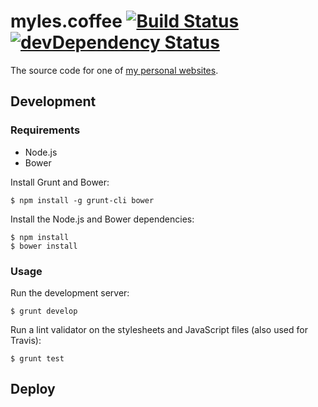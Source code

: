 # myles.coffee [![Build Status](https://travis-ci.org/myles/myles.coffee.svg?branch=master)](https://travis-ci.org/myles/myles.coffee) [![devDependency Status](https://david-dm.org/myles/myles.coffee/dev-status.svg)](https://david-dm.org/myles/myles.coffee#info=devDependencies)

The source code for one of [my personal websites](https://myles.coffee "Myles.Coffee").

## Development

### Requirements

* Node.js
* Bower


Install Grunt and Bower:

```
$ npm install -g grunt-cli bower
```

Install the Node.js and Bower dependencies:

```
$ npm install
$ bower install
```

### Usage

Run the development server:

```
$ grunt develop
```

Run a lint validator on the stylesheets and JavaScript files (also used for Travis):

```
$ grunt test
```

## Deploy
